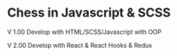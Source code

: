 # Chess in Javascript & SCSS

V 1.00
Develop with HTML/SCSS/Javascript with OOP

V 2.00
Develop with React & React Hooks & Redux
